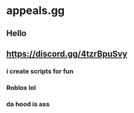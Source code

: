 # appeals.gg

## Hello
## https://discord.gg/4tzrBpuSvy

### i create scripts for fun
### Roblox lol
### da hood is ass
